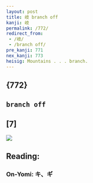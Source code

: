 ```yaml
---
layout: post
title: 岐 branch off
kanji: 岐
permalink: /772/
redirect_from:
 - /岐/
 - /branch off/
pre_kanji: 771
nex_kanji: 773
heisig: Mountains . . . branch.
---
```


## {772}

## `branch off`

## [7]

<div class="stroke"><img src="E5B290.png" /></div>

## Reading:

### On-Yomi: キ、ギ
